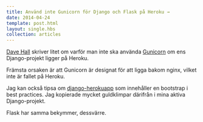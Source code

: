 ```yaml
---
title: Använd inte Gunicorn för Django och Flask på Heroku →
date: 2014-04-24
template: post.html
layout: single.hbs
collection: articles
---
```

[Dave Hall](http://blog.etianen.com/blog/2014/01/19/gunicorn-heroku-django/) skriver litet om varför man inte ska använda [Gunicorn](http://gunicorn.org/) om ens Django-projekt ligger på Heroku.

Främsta orsaken är att Gunicorn är designat för att ligga bakom nginx, vilket inte är fallet på Heroku.

Jag kan också tipsa om [django-herokuapp](https://github.com/etianen/django-herokuapp) som innehåller en bootstrap i best practices. Jag kopierade mycket guldklimpar därifrån i mina aktiva Django-projekt.

Flask har samma bekymmer, dessvärre.
